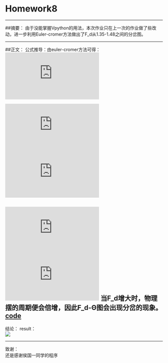 # Homework8



---

##摘要：
由于没能掌握Vpython的用法，本次作业只在上一次的作业做了些改动，进一步利用Euler-cromer方法做出了F_d从1.35-1.48之间的分岔图。

---
##正文：
公式推导：由euler-cromer方法可得：    
![](http://latex.codecogs.com/gif.latex?%5Cfrac%7Bd%20%5Comega%7D%7Bdt%7D%3D-%20%5Cfrac%7Bg%7D%7Bl%7Dsin%28%5Ctheta%29-q%20%5Cfrac%7Bd%5Ctheta%7D%7Bdt%7D&plus;F_D%20sin%28%5COmega_d%20t%29)

![](http://latex.codecogs.com/gif.latex?%5Cfrac%7Bd%5Ctheta%7D%7Bdt%7D%3D%5Comega)
![](http://latex.codecogs.com/gif.latex?%5Comega_%7Bi&plus;1%7D%3D%5Comega_i&plus;%5B-%28g/l%29sin%5Ctheta_i-q%5Comega_i&plus;F_Dsin%28%5COmega_Dt_i%29%5D%5CDelta%20t)    

![](http://latex.codecogs.com/gif.latex?%5Ctheta_%7Bi&plus;1%7D%3D%5Ctheta_i&plus;%5Comega_%7Bi&plus;1%7D%5CDelta%20t)    
![](http://latex.codecogs.com/gif.latex?t_%7Bi&plus;1%7D%3Dt_i%20&plus;%5CDelta%20t)
当F_d增大时，物理摆的周期便会倍增，因此F_d-Θ图会出现分岔的现象。
[code](https://github.com/oohhooh/compuational_physics_N2014301020080/blob/master/homework8.py)
---
结论：
result：    
![](https://github.com/oohhooh/compuational_physics_N2014301020080/blob/master/images/D_%60OVN%60Q%25H%7DOD2\)PX317ZHG.png)

---
致谢：    
还是感谢侯国一同学的程序
